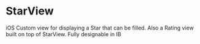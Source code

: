 # StarView
iOS Custom view for displaying a Star that can be filled. Also a Rating view built on top of StarView. Fully designable in IB
